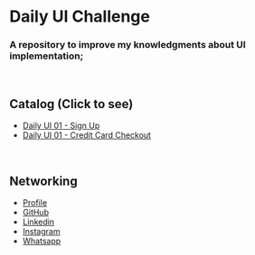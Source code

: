 # Daily UI Challenge

### A repository to improve my knowledgments about UI implementation;

<br>

## Catalog (Click to see)

- [Daily UI 01 - Sign Up](https://user-images.githubusercontent.com/37598129/103146058-90e02180-4722-11eb-9892-98d21f87735a.png)
- [Daily UI 01 - Credit Card Checkout](https://user-images.githubusercontent.com/37598129/103027141-12be2800-4534-11eb-861f-21062b27ef60.png)


<br>

## Networking
- [Profile](https://moesiomarcelino.github.io/)
- [GitHub](https://github.com/MoesioMarcelino)
- [Linkedin](https://br.linkedin.com/in/mo%C3%A9sio-marcelino-2348a5152)
- [Instagram](https://www.instagram.com/moesiomarcelino/)
- [Whatsapp](https://wa.me/5588997129443?text=Ol%C3%A1,%20Mo%C3%A9sio!%20)
